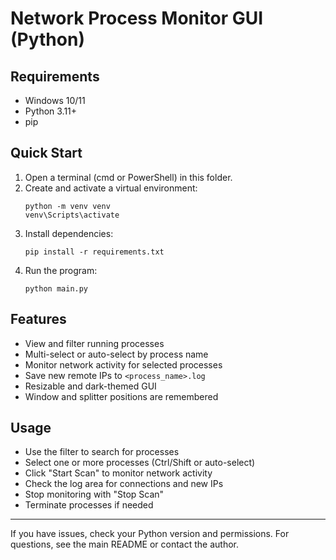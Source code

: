 # Network Process Monitor GUI (Python)

## Requirements
- Windows 10/11
- Python 3.11+
- pip

## Quick Start

1. Open a terminal (cmd or PowerShell) in this folder.
2. Create and activate a virtual environment:
   ```
   python -m venv venv
   venv\Scripts\activate
   ```
3. Install dependencies:
   ```
   pip install -r requirements.txt
   ```
4. Run the program:
   ```
   python main.py
   ```

## Features
- View and filter running processes
- Multi-select or auto-select by process name
- Monitor network activity for selected processes
- Save new remote IPs to `<process_name>.log`
- Resizable and dark-themed GUI
- Window and splitter positions are remembered

## Usage
- Use the filter to search for processes
- Select one or more processes (Ctrl/Shift or auto-select)
- Click "Start Scan" to monitor network activity
- Check the log area for connections and new IPs
- Stop monitoring with "Stop Scan"
- Terminate processes if needed

---

If you have issues, check your Python version and permissions. For questions, see the main README or contact the author.